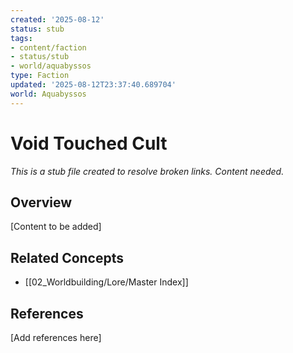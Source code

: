 ```yaml
---
created: '2025-08-12'
status: stub
tags:
- content/faction
- status/stub
- world/aquabyssos
type: Faction
updated: '2025-08-12T23:37:40.689704'
world: Aquabyssos
---
```



# Void Touched Cult

*This is a stub file created to resolve broken links. Content needed.*

## Overview

[Content to be added]

## Related Concepts

- [[02_Worldbuilding/Lore/Master Index]]

## References

[Add references here]

